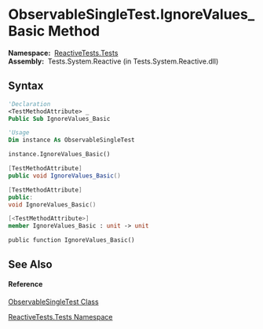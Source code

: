 # ObservableSingleTest.IgnoreValues\_Basic Method

**Namespace:**  [ReactiveTests.Tests](ReactiveTests.Tests\ReactiveTests.Tests.md)  
**Assembly:**  Tests.System.Reactive (in Tests.System.Reactive.dll)

## Syntax

```vb
'Declaration
<TestMethodAttribute> _
Public Sub IgnoreValues_Basic
```

```vb
'Usage
Dim instance As ObservableSingleTest

instance.IgnoreValues_Basic()
```

```csharp
[TestMethodAttribute]
public void IgnoreValues_Basic()
```

```c++
[TestMethodAttribute]
public:
void IgnoreValues_Basic()
```

```fsharp
[<TestMethodAttribute>]
member IgnoreValues_Basic : unit -> unit 
```

```jscript
public function IgnoreValues_Basic()
```

## See Also

#### Reference

[ObservableSingleTest Class](ObservableSingleTest\ObservableSingleTest.md)

[ReactiveTests.Tests Namespace](ReactiveTests.Tests\ReactiveTests.Tests.md)




